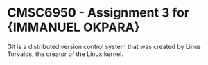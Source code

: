 # CMSC6950 - Assignment 3 for {IMMANUEL OKPARA}

Git is a distributed version control system that was created by
Linus Torvalds, the creator of the Linux kernel.